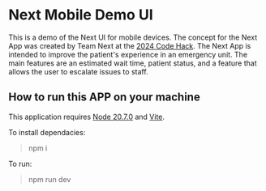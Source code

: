 # Next Mobile Demo UI

This is a demo of the Next UI for mobile devices. The concept for the Next App was created by Team Next at the [2024 Code Hack](https://www.islandhealth.ca/about-us/accountability/innovation/code-hack). The Next App is intended to improve the patient's experience in an emergency unit. The main features are an estimated wait time, patient status, and a feature that allows the user to escalate issues to staff.

## How to run this APP on your machine

This application requires [Node 20.7.0](https://nodejs.org/en) and [Vite](https://vite.dev/).

To install dependacies:

> npm i


To run:

> npm run dev

